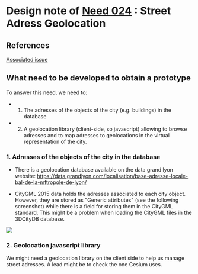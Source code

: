 # Design note of [Need 024](https://github.com/MEPP-team/RICT/blob/master/Doc/Devel/Needs/Need024.md) : Street Adress Geolocation 

## References

[Associated issue]()

## What need to be developed to obtain a prototype

To answer this need, we need to:
  * 1. The adresses of the objects of the city (e.g. buildings) in the database
  * 2. A geolocation library (client-side, so javascript) allowing to browse adresses and to map adresses to geolocations in the virtual representation of the city.  
  
### 1. Adresses of the objects of the city in the database

* There is a geolocation database available on the data grand lyon website: https://data.grandlyon.com/localisation/base-adresse-locale-bal-de-la-mftropole-de-lyon/

* CityGML 2015 data holds the adresses associated to each city object. However, they are stored as "Generic attributes" (see the following screenshot) while there is a field for storing them in the CityGML standard. This might be a problem when loading the CityGML files in the 3DCityDB database. 

![](images/CityGMLAdresses.jpg)

### 2. Geolocation javascript library

We might need a geolocation library on the client side to help us manage street adresses. A lead might be to check the one Cesium uses.


